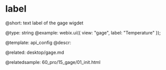 label
=============


@short:
	text label of the gage wigdet

@type: string
@example:
webix.ui({
    view: "gage",
    label: "Temperature"
});

@template:	api_config
@descr:

@related:
desktop/gage.md

@relatedsample:
60_pro/15_gage/01_init.html
